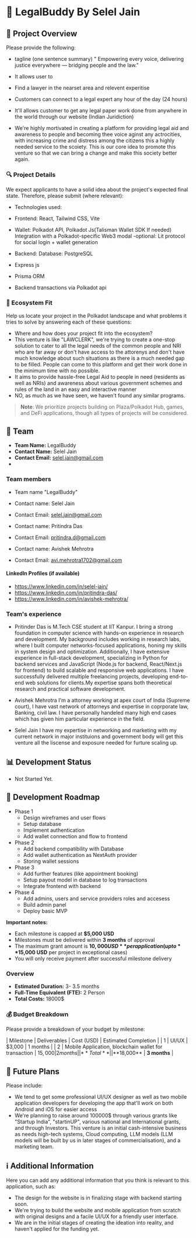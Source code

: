 # 📝 LegalBuddy By Selel Jain
## 🌟 Project Overview

Please provide the following:

- tagline (one sentence summary) " Empowering every voice, delivering justice everywhere — bridging people and the law." 
- It allows user to
- Find a lawyer in the nearset area and relevent experitise
- Customers can connect to a legal expert any hour of the day (24 hours)
- It'll allows customer to get any legal paper work done from anywhere in the world through our website (Indian Juridiction)

- We're highly mortivated in creating a platform for providing legal aid and awareness to people and becoming thee voice aginst any actrocities, with increasing crime and distress among the citizens this a highly needed service to the scoiety. This is our core idea to promote this venture so that we can bring a change and make this society better again.

### 🔍 Project Details

We expect applicants to have a solid idea about the project's expected final state. Therefore, please submit (where relevant):

- Technologies used:
- Frontend: React, Tailwind CSS, Vite
- Wallet: Polkadot API, Polkadot Js(Talisman Wallet SDK If needed) Integration with a Polkadot-specific Web3 modal
-optional: Lit protocol for social login + wallet generation

- Backend: Database: PostgreSQL
- Express js
- Prisma ORM
- Backend transactions via Polkadot api

### 🧩 Ecosystem Fit

Help us locate your project in the Polkadot landscape and what problems it tries to solve by answering each of these questions:

- Where and how does your project fit into the ecosystem?
- This venture is like "LAWCLERK", we're trying to create a one-stop solution to cater to all the legal needs of the common people and NRI who are far away or don't have access to the attorenys and don't have much knowledge about such situations as there is a much needed gap to be filled. People can come to this platform and get their work done in the minimum time with no possible.
- It aims to provide hassle-free Legal Aid to people in need (residents as well as NRIs) and awareness about various government schemes and rules of the land in an easy and interactive manner
- NO, as much as we have seen, we haven't found any similar programs. 

> **Note**: We prioritize projects building on Plaza/Polkadot Hub, games, and DeFi applications, though all types of projects will be considered.

## 👥 Team

- **Team Name:** LegalBuddy
- **Contact Name:** Selel Jain
- **Contact Email:** selel.jain@gmail.com
- 

### Team members
- Team name "LegalBuddy"
- Contact name: Selel Jain
- Contact Email: selel.jain@gmail.com

- Contact name: Pritindra Das
- Contact Email: pritindra.d@gmail.com

- Contact name: Avishek Mehrotra
- Contact Email: avi.mehrotra1702@gmail.com

#### LinkedIn Profiles (if available)

- https://www.linkedin.com/in/selel-jain/
- https://www.linkedin.com/in/pritindra-das/
- https://www.linkedin.com/in/avishek-mehrotra/

### Team's experience
- Pritinder Das is M.Tech CSE student at IIT Kanpur. I bring a strong foundation in computer science with hands-on experience in research and development. My background includes working in research labs, where I built computer networks-focused applications, honing my skills in system design and optimization. Additionally, I have extensive experience in full-stack development, specializing in Python for backend services and JavaScript (Node.js for backend, React/Next.js for frontend) to build scalable and responsive web applications. I have successfully delivered multiple freelancing projects, developing end-to-end web solutions for clients.My expertise spans both theoretical research and practical software development.
  
- Avishek Mehrotra I'm a attorney working at apex court of India (Supreme court), I have vast network of attorneys and expertise in coprporate law, Banking, civil law. I have personally handeled many high end cases which has given him particular experience in the field.

- Selel Jain I have my expertise in networking and marketing with my current network in major instituions and government body will get this venture all the liscense and exposure needed for furture scaling up. 

## 📊 Development Status

- Not Started Yet.

## 📅 Development Roadmap

- Phase 1 
	- Design wireframes and user flows
	- Setup database
	- Implement authentication
	- Add wallet connection and flow to frontend
- Phase 2
	- Add backend compatibility with Database
	- Add wallet authentication as NextAuth provider
	- Storing wallet sessions
- Phase 3
	- Add further features (like appointment booking)
	- Setup payout model in database to log transactions
	- Integrate frontend with backend
- Phase 4
	- Add admins, users and service providers roles and accesess
	- Build admin panel
	- Deploy basic MVP

**Important notes:**
- Each milestone is capped at **$5,000 USD**
- Milestones must be delivered within **3 months** of approval
- The maximum grant amount is **$10,000 USD** per application (up to **$15,000 USD** per project in exceptional cases)
- You will only receive payment after successful milestone delivery

### Overview

- **Estimated Duration:** 3- 3.5 months
- **Full-Time Equivalent (FTE):** 2 Person 
- **Total Costs:** 18000$

### 💰 Budget Breakdown

Please provide a breakdown of your budget by milestone:

| Milestone | Deliverables | Cost (USD) | Estimated Completion |
| 1 | UI/UX | $3,000 | 1 months |
| 2 | Mobile Application, blockchain wallet for transaction | $15,000 | 2 months |
| **Total** | | **$18,000** | **3 months** |

## 🔮 Future Plans

Please include:

- We tend to get some professional UI/UX designer as well as two mobile application developers for developing the app that'll work on both Android and iOS for easier access
- We're planning to raise around 100000$ through various grants like "Startup India", "startinUP", various national and International grants, and through Investors. This venture is an initial cash-intensive business as needs high-tech systems, Cloud computing, LLM models (LLM models will be built by us in later stages of commercialisation), and a marketing team.

## ℹ️ Additional Information

Here you can add any additional information that you think is relevant to this application, such as:

- The design for the website is in finalizing stage with backend starting soon.
- We're trying to build the website and mobile application from scratch with original designs and a facile UI/UX for a friendly user interface. 
- We are in the  initial stages of creating the ideation into reality, and haven't applied for the funding yet. 
